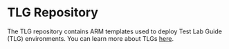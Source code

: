 # TLG Repository

The TLG repository contains ARM templates used to deploy Test Lab Guide (TLG) environments. You can learn more about TLGs [here](http://aka.ms/catlgs).
